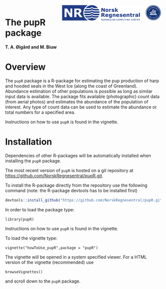 <img src="vignettes/figures/Logos.png" align="right" height="50px"/>

# The pupR package

#### T. A. Øigård and M. Biuw

# Overview
The `pupR` package is a R-package for estimating the pup production of harp and hooded seals in the West Ice (along the coast of Greenland). Abundance estimation of other populations is possible as long as similar input data is available. The package fits available (photographic) count data (from aerial photos) and estimates the abundance of the population of interest. Any type of count data can be used to estimate the abundance or total numbers for a specified area.

Instructions on how to use `pupR` is found in the vignette.


# Installation

Dependencies of other R-packages will be automatically installed when installing the `pupR` package.

The most recent version of `pupR` is hosted on a git repository at
<https://github.com/NorskRegnesentral/pupR.git>.


To install the R-package directly from the repository use the following command (note: the R-package devtools has to be installed first)
``` r
devtools::install_github("https://github.com/NorskRegnesentral/pupR.git", build_vignettes = FALSE)
``` 

In order to load the package type:
```{r}
library(pupR)
```

Instructions on how to use `pupR` is found in the vignette.

To load the vignette type:
```{r}
vignette("howToUse_pupR",package = "pupR")
```

The vignette will be opened in a system specified viewer. For a HTML version of the vignette (recommended) use

```{r}
browseVignettes()
```
and scroll down to the `pupR` package.
